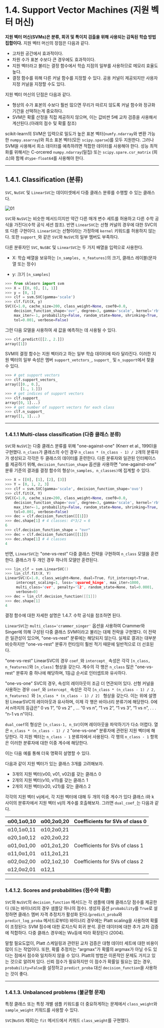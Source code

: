 # 1.4. Support Vector Machines (지원 벡터 머신)

**지원 벡터 머신(SVMs)은 분류, 회귀 및 특이치 검출을 위해 사용되는 감독된 학습 방법 집합이다.** 
지원 벡터 머신의 장점은 다음과 같다.

- 고차원 공간에서 효과적이다.
- 차원 수가 표본 수보다 큰 경우에도 효과적이다.
- 지원 벡터라고 불리는 결정 함수에서 학습 지점의 일부를 사용하므로 메모리 효율도 높다.
- 결정 함수를 위해 다른 커널 함수를 지정할 수 있다. 공용 커널이 제공되지만 사용자 지정 커널을 지정할 수도 있다.

지원 벡터 머신의 단점은 다음과 같다.

- 형상의 수가 표본의 수보다 훨씬 많으면 무리가 따르지 않도록 커널 함수와 정규화 기간을 선택하는게 중요하다.
- SVM은 확률 산정을 직접 제공하지 않으며, 이는 값비싼 5배 교차 검증을 사용해서 계산된다.(아래의 점수 및 확률 참조)

scikit-learn의 SVM은 입력으로 밀도가 높은 표본 벡터(`numfy.ndarray`와 변환 가능한 `numpy.asarray`)와 희소 표본 벡터(모든 `scipy.sparse`)를 모두 지원한다. 그러나 SVM을 사용해서 희소 데이터를 예측하려면 적합한 데이터를 사용해야 한다. 성능 최적화를 위해서는 C-orcered  `numpy.ndarray`(밀집) 또는  `scipy.spare.csr_matrix` (희소)와 함께 `dtype-float64`를 사용해야 한다.

---

## 1.4.1. Classification (분류)

`SVC`, `NuSVC` 및 `LinearSVC`는 데이터셋에서 다중 클래스 분류를 수행할 수 있는 클래스다.

![01](https://scikit-learn.org/stable/_images/sphx_glr_plot_iris_0012.png)

`SVC`와 `NuSVC`는 비슷한 메서드이지만 약간 다른 매개 변수 세트를 허용하고 다른 수학 공식을 가진다(수학 공식 세션 참조). 반면 `LinearSVC`는 선형 커널의 경우에 대한 SVC의 또 다른 구현이다. `LinearSVC`는 선형이라는 가정하에 `kernel` 키워드를 허용하지 않는다. 또한 `support_`와 같은 `SVC`와 `NuSVC`의 일부 멤버도 부족하다.

다른 분류자인 `SVC`, `NuSBC` 및 `LinearSVC`는 두 가지 배열을 입력으로 사용한다.

- X: 학습 배열을 보유하는 `[n_samples, n_features]`의 크기, 클래스 레이블(문자열 또는 정수)

- y: 크기 `[n_samples]`

```python
>>> from sklearn import svm
>>> X = [[0, 0], [1, 1]]
>>> y = [0, 1]
>>> clf = svm.SVC(gamma='scale')
>>> clf.fit(X, y)  
SVC(C=1.0, cache_size=200, class_weight=None, coef0=0.0,
    decision_function_shape='ovr', degree=3, gamma='scale', kernel='rbf',
    max_iter=-1, probability=False, random_state=None, shrinking=True,
    tol=0.001, verbose=False)
```

그런 다음 모델을 사용하여 새 값을 예측하는 데 사용될 수 있다.

```python
>>> clf.predict([[2., 2.]])
array([1])
```

SVM의 결정 함수는 지원 벡터라고 하는 일부 학습 데이터에 따라 달라진다. 이러한 지원 벡터의 일부 속성은 멤버 `support_vetctors_`, `support_` 및 `n_support`에서 찾을 수 있다.

```python
>>> # get support vectors
>>> clf.support_vectors_
array([[0., 0.],
       [1., 1.]])
>>> # get indices of support vectors
>>> clf.support_ 
array([0, 1]...)
>>> # get number of support vectors for each class
>>> clf.n_support_ 
array([1, 1]...)
```

---

### 1.4.1.1 Multi-class classification (다중 클래스 분류)

`SVC`와 `NuSVC`는 다중 클래스 분류를 위해 "one-against-one" (Knerr et al., 1990)을 구현했다. `n_class`가 클래스의 수인 경우 `n_class * (n_class - 1) / 2`개의 분류자가 생성되고 각각은 두 클래스의 데이터를 훈련한다. 다른 분류자와 일관된 인터페이스를 제공하기 위해, `decision_function_shape` 옵션을 사용하면 "one-against-one" 분류 기준의 결과를 결정 함수의 형상`(n_samples, n_classes)`에 집계할 수 있다.

```python
>>> X = [[0], [1], [2], [3]]
>>> Y = [0, 1, 2, 3]
>>> clf = svm.SVC(gamma='scale', decision_function_shape='ovo')
>>> clf.fit(X, Y) 
SVC(C=1.0, cache_size=200, class_weight=None, coef0=0.0,
    decision_function_shape='ovo', degree=3, gamma='scale', kernel='rbf',
    max_iter=-1, probability=False, random_state=None, shrinking=True,
    tol=0.001, verbose=False)
>>> dec = clf.decision_function([[1]])
>>> dec.shape[1] # 4 classes: 4*3/2 = 6
6
>>> clf.decision_function_shape = "ovr"
>>> dec = clf.decision_function([[1]])
>>> dec.shape[1] # 4 classes
4
```

반면, `LinearSVC`는 "one-vs-rest" 다중 클래스 전략을 구현하여 `n_class` 모델을 훈련한다. 클래스가 두 개인 경우 하나의 모델만 훈련된다.

```cpp
>>> lin_clf = svm.LinearSVC()
>>> lin_clf.fit(X, Y) 
LinearSVC(C=1.0, class_weight=None, dual=True, fit_intercept=True,
     intercept_scaling=1, loss='squared_hinge', max_iter=1000,
     multi_class='ovr', penalty='l2', random_state=None, tol=0.0001,
     verbose=0)
>>> dec = lin_clf.decision_function([[1]])
>>> dec.shape[1]
4
```

결정 함수에 대한 자세한 설명은 1.4.7. 수학 공식을 참조하면 된다.

`LinearSVC`는 `multi_class='crammer_singer'` 옵션을 사용하여 Crammer와 Singer에 의해 구성된 다중 클래스 SVM이라고 불리는 대체 전략을 구현했다. 이 전략은 일관성이 있으며, "one-vs-rest" 분류에는 해당되지 않는다. 실제로 결과는 대부분 비슷하지만 "one-vs-rest" 분류가 런타임이 훨씬 적기 때문에  일반적으로 더 선호된다.

"one-vs-rest" LinearSVC의 경우 `coef_`와 `intercept_` 속성은 각각 `[n_class, n_features]`와 `[n_class]` 형상을 갖는다. 계수의 각 행은 `n_class` 많은 "one-vs-rest" 분류자 중 하나에 해당하며, 1등급 순서로 인터셉트와 유사하다.

"one-vs-one" SVC의 경우, 속성의 레이아웃이 조금 더 연관되어 있다. 선형 커널을 사용하는 경우 `coef_`와 `intercept_` 속성은 각각 `[n_class * (n_class - 1) / 2, n_features] `와 `[n_class * (n_class - 1) / 2] ` 형상을 갖는다. 이는 위에 설명된 LinearSVC의 레이아웃과 유사하며, 이제 각 행은 바이너리 분류기에 해당한다. 0에서 n까지의 등급은“ 0 vs 1”, “0 vs 2” , … “0 vs n”, “1 vs 2”, “1 vs 3”, “1 vs n”, . . . “n-1 vs n”이다.

`dual_coef`의 형상은 `[n_class-1, n_SV]`이며 레이아웃을 파악하기가 다소 어렵다.  열은 `n_class * (n_class - 1) / 2` "one-vs-one" 분류자에 관련된 지원 벡터에 해당한다. 각 지원 벡터는 `n_class - 1` 분류자에서 사용된다. 각 행의 `n_class - 1` 항목은 이러한 분류자에 대한 이중 계수에 해당한다.

이는 다음 예를 통해 더욱 명확히 설명할 수 있다.

다음과 같이 지원 벡터가 있는 클래스 3개를 고려해보자.

- 3개의 지원 벡터(v00, v01, v02)를 갖는 클래스 0
- 2개의 지원 벡터(v10, v11)를 갖는 클래스 1
- 2개의 지원 벡터(v20, v21)를 갖는 클래스 2

각각의 지원 벡터 vij에서, 각 지원 벡터에 대해 두 개의 이중 계수가 있다 클래스 i와 k 사이의 분류자에서 지원 벡터 vij의 계수를 호출해보자. 그러면 `dual_coef_`는 다음과 같다.

| α00,1α0,10 | α00,2α0,20 | Coefficients for SVs of class 0 |
| ---------- | ---------- | ------------------------------- |
| α10,1α0,11 | α10,2α0,21 |                                 |
| α20,1α0,12 | α20,2α0,22 |                                 |
| α01,0α1,00 | α01,2α1,20 | Coefficients for SVs of class 1 |
| α11,0α1,01 | α11,2α1,21 |                                 |
| α02,0α2,00 | α02,1α2,10 | Coefficients for SVs of class 2 |
| α12,0α2,01 | α12,1      |                                 |

---

### 1.4.1.2. Scores and probabilities (점수와 확률)

`SVC`와 `NuSVC`의 `decision_function` 메서드는 각 샘플에 대해 클래스당 점수를 제공한다 (또는 바이너리의 경우 샘플당 하나의 점수). 생성자 옵션 `probability`를 `True`로 설정하면 클래스 멤버 자격 추정치가 활성화 된다.(`predict_proba`와 `predict_log_proba` 메서드로부터)  바이너리 경우에는 Platt scaling을 사용하여 확률이 조정된다: SVM 점수에 대한 로지스틱 회귀 분석. 훈련 데이터에 대한 추가 교차 검증에 적합하다. 다중 클래스 경우에는 Wu등에 따라 확장된다 (2004).

말할 필요도없이, Platt 스케일링과 관련된 교차 검증은 대형 데이터 세트에 대한 비용이 많이 드는 작업이다. 또한, 확률 추정치는 "argmax"가 확률의 argmax가 아닐 수도 있다는 점에서 점수와 일치하지 않을 수 있다. Platt의 방법은 이론적인 문제도 가지고 있는 것으로 알려져 있다. 신뢰 점수가 필요하지만 이 점수가 확률일 필요는 없는 경우, `probability=False`을 설정하고 `predict_proba` 대신 `decision_function`을 사용하는 것이 좋다.

---

### 1.4.1.3. Unbalanced problems (불균형 문제)

특정 클래스 또는 특정 개별 샘플 키워드를 더 중요하게하는 문제에서 `class_weight`와  `sample_weight` 키워드를 사용할 수 있다.

`SVC`(`NuSVS` 제외)는 `fit` 메서드에서 키워드 `class_weight`를 구현했다.